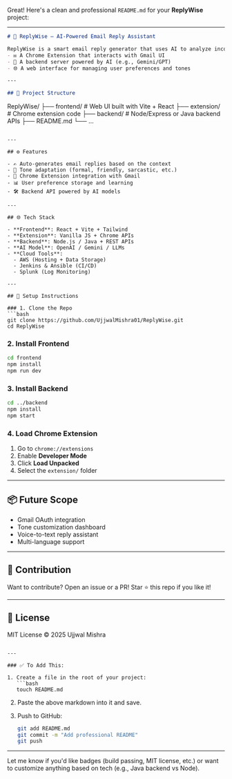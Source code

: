 Great! Here's a clean and professional `README.md` for your **ReplyWise** project:

---

```markdown
# 🚀 ReplyWise – AI-Powered Email Reply Assistant

ReplyWise is a smart email reply generator that uses AI to analyze incoming email context and generate meaningful, personalized, and tone-aware responses. It consists of:
- ✉️ A Chrome Extension that interacts with Gmail UI
- 🧠 A backend server powered by AI (e.g., Gemini/GPT)
- 🌐 A web interface for managing user preferences and tones

---

## 📁 Project Structure

```

ReplyWise/
├── frontend/             # Web UI built with Vite + React
├── extension/            # Chrome extension code
├── backend/              # Node/Express or Java backend APIs
├── README.md
└── ...

````

---

## ⚙️ Features

- ✍️ Auto-generates email replies based on the context
- 🎯 Tone adaptation (formal, friendly, sarcastic, etc.)
- 🧩 Chrome Extension integration with Gmail
- 📊 User preference storage and learning
- 🛠️ Backend API powered by AI models

---

## 🌐 Tech Stack

- **Frontend**: React + Vite + Tailwind
- **Extension**: Vanilla JS + Chrome APIs
- **Backend**: Node.js / Java + REST APIs
- **AI Model**: OpenAI / Gemini / LLMs
- **Cloud Tools**:
  - AWS (Hosting + Data Storage)
  - Jenkins & Ansible (CI/CD)
  - Splunk (Log Monitoring)

---

## 🚀 Setup Instructions

### 1. Clone the Repo
```bash
git clone https://github.com/UjjwalMishra01/ReplyWise.git
cd ReplyWise
````

### 2. Install Frontend

```bash
cd frontend
npm install
npm run dev
```

### 3. Install Backend

```bash
cd ../backend
npm install
npm start
```

### 4. Load Chrome Extension

1. Go to `chrome://extensions`
2. Enable **Developer Mode**
3. Click **Load Unpacked**
4. Select the `extension/` folder

---

## 📦 Future Scope

* Gmail OAuth integration
* Tone customization dashboard
* Voice-to-text reply assistant
* Multi-language support

---

## 🙌 Contribution

Want to contribute? Open an issue or a PR!
Star ⭐ this repo if you like it!

---

## 📄 License

MIT License
© 2025 Ujjwal Mishra

````

---

### ✅ To Add This:

1. Create a file in the root of your project:
   ```bash
   touch README.md
````

2. Paste the above markdown into it and save.

3. Push to GitHub:

   ```bash
   git add README.md
   git commit -m "Add professional README"
   git push
   ```

---

Let me know if you'd like badges (build passing, MIT license, etc.) or want to customize anything based on tech (e.g., Java backend vs Node).
